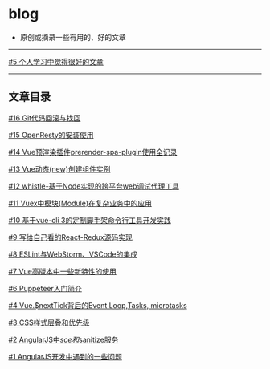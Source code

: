 # blog
* 原创或摘录一些有用的、好的文章

<hr>

[#5 个人学习中觉得很好的文章](https://github.com/masterkong/blog/issues/5)

<hr>

## 文章目录
[#16 Git代码回滚与找回](https://github.com/masterkong/blog/issues/16)

[#15 OpenResty的安装使用](https://github.com/masterkong/blog/issues/15)

[#14 Vue预渲染插件prerender-spa-plugin使用全记录](https://github.com/masterkong/blog/issues/14)

[#13 Vue动态(new)创建组件实例](https://github.com/masterkong/blog/issues/13)

[#12 whistle-基于Node实现的跨平台web调试代理工具](https://github.com/masterkong/blog/issues/12)

[#11 Vuex中模块(Module)在复杂业务中的应用](https://github.com/masterkong/blog/issues/11)

[#10 基于vue-cli 3的定制脚手架命令行工具开发实践](https://github.com/masterkong/blog/issues/10)

[#9 写给自己看的React-Redux源码实现](https://github.com/masterkong/blog/issues/9)

[#8 ESLint与WebStorm、VSCode的集成](https://github.com/masterkong/blog/issues/8)

[#7 Vue高版本中一些新特性的使用](https://github.com/masterkong/blog/issues/7)

[#6 Puppeteer入门简介](https://github.com/masterkong/blog/issues/6)

[#4 Vue.$nextTick背后的Event Loop,Tasks, microtasks](https://github.com/masterkong/blog/issues/4)

[#3 CSS样式层叠和优先级](https://github.com/masterkong/blog/issues/3)

[#2 AngularJS中$sce和$sanitize服务](https://github.com/masterkong/blog/issues/2)

[#1 AngularJS开发中遇到的一些问题](https://github.com/masterkong/blog/issues/1)
